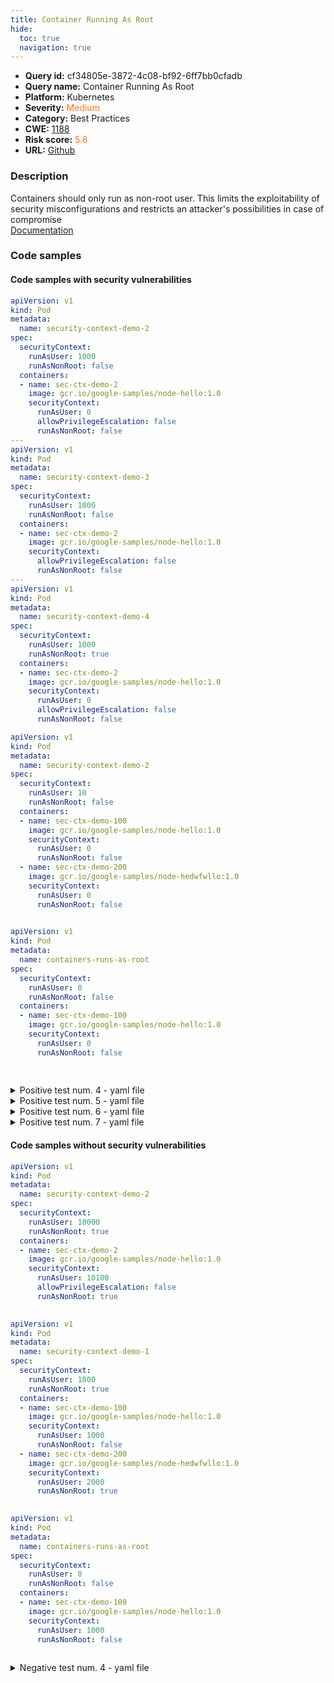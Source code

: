 ```yaml
---
title: Container Running As Root
hide:
  toc: true
  navigation: true
---
```


<style>
  .highlight .hll {
    background-color: #ff171742;
  }
  .md-content {
    max-width: 1100px;
    margin: 0 auto;
  }
</style>

-   **Query id:** cf34805e-3872-4c08-bf92-6ff7bb0cfadb
-   **Query name:** Container Running As Root
-   **Platform:** Kubernetes
-   **Severity:** <span style="color:#ff7213">Medium</span>
-   **Category:** Best Practices
-   **CWE:** <a href="https://cwe.mitre.org/data/definitions/1188.html" onclick="newWindowOpenerSafe(event, 'https://cwe.mitre.org/data/definitions/1188.html')">1188</a>
-   **Risk score:** <span style="color:#ff7213">5.8</span>
-   **URL:** [Github](https://github.com/Checkmarx/kics/tree/master/assets/queries/k8s/containers_running_as_root)

### Description
Containers should only run as non-root user. This limits the exploitability of security misconfigurations and restricts an attacker's possibilities in case of compromise<br>
[Documentation](https://kubernetes.io/docs/tasks/configure-pod-container/security-context/)

### Code samples
#### Code samples with security vulnerabilities
```yaml title="Positive test num. 1 - yaml file" hl_lines="43 12 28"
apiVersion: v1
kind: Pod
metadata:
  name: security-context-demo-2
spec:
  securityContext:
    runAsUser: 1000
    runAsNonRoot: false
  containers:
  - name: sec-ctx-demo-2
    image: gcr.io/google-samples/node-hello:1.0
    securityContext:
      runAsUser: 0
      allowPrivilegeEscalation: false
      runAsNonRoot: false
---
apiVersion: v1
kind: Pod
metadata:
  name: security-context-demo-3
spec:
  securityContext:
    runAsUser: 1000
    runAsNonRoot: false
  containers:
  - name: sec-ctx-demo-2
    image: gcr.io/google-samples/node-hello:1.0
    securityContext:
      allowPrivilegeEscalation: false
      runAsNonRoot: false
---
apiVersion: v1
kind: Pod
metadata:
  name: security-context-demo-4
spec:
  securityContext:
    runAsUser: 1000
    runAsNonRoot: true
  containers:
  - name: sec-ctx-demo-2
    image: gcr.io/google-samples/node-hello:1.0
    securityContext:
      runAsUser: 0
      allowPrivilegeEscalation: false
      runAsNonRoot: false

```
```yaml title="Positive test num. 2 - yaml file" hl_lines="17 12"
apiVersion: v1
kind: Pod
metadata:
  name: security-context-demo-2
spec:
  securityContext:
    runAsUser: 10
    runAsNonRoot: false
  containers:
  - name: sec-ctx-demo-100
    image: gcr.io/google-samples/node-hello:1.0
    securityContext:
      runAsUser: 0
      runAsNonRoot: false
  - name: sec-ctx-demo-200
    image: gcr.io/google-samples/node-hedwfwllo:1.0
    securityContext:
      runAsUser: 0
      runAsNonRoot: false
      
```
```yaml title="Positive test num. 3 - yaml file" hl_lines="12"
apiVersion: v1
kind: Pod
metadata:
  name: containers-runs-as-root
spec:
  securityContext:
    runAsUser: 0
    runAsNonRoot: false
  containers:
  - name: sec-ctx-demo-100
    image: gcr.io/google-samples/node-hello:1.0
    securityContext:
      runAsUser: 0
      runAsNonRoot: false
      
      
```
<details><summary>Positive test num. 4 - yaml file</summary>

```yaml hl_lines="11 7"
apiVersion: v1
kind: Pod
metadata:
  name: security-context-demo-2
spec:
  containers:
  - name: sec-ctx-demo-1
    image: gcr.io/google-samples/node-hello:1.0
  - name: sec-ctx-demo-2
    image: gcr.io/google-samples/node-hello:1.0
    securityContext:
      runAsUser: 0
      allowPrivilegeEscalation: false
      runAsNonRoot: false

```
</details>
<details><summary>Positive test num. 5 - yaml file</summary>

```yaml hl_lines="42 20"
---
apiVersion: apps/v1
kind: StatefulSet
metadata:
  name: security-context-demo
spec:
  serviceName: "security-context-demo"
  replicas: 1
  selector:
    matchLabels:
      app: security-context-demo
  template:
    metadata:
      labels:
        app: security-context-demo
    spec:
      containers:
        - name: sec-ctx-demo
          image: gcr.io/google-samples/node-hello:1.0
          securityContext:
            runAsNonRoot: false
---
apiVersion: apps/v1
kind: Deployment
metadata:
  name: security-context-demo
spec:
  replicas: 1
  selector:
    matchLabels:
      app: security-context-demo
  template:
    metadata:
      labels:
        app: security-context-demo
    spec:
      securityContext:
        runAsNonRoot: false
      containers:
        - name: sec-ctx-demo
          image: gcr.io/google-samples/node-hello:1.0
          securityContext:
            runAsNonRoot: false

```
</details>
<details><summary>Positive test num. 6 - yaml file</summary>

```yaml hl_lines="17 37"
---
apiVersion: apps/v1
kind: StatefulSet
metadata:
  name: security-context-demo
spec:
  serviceName: "security-context-demo"
  replicas: 1
  selector:
    matchLabels:
      app: security-context-demo
  template:
    metadata:
      labels:
        app: security-context-demo
    spec:
      securityContext:
        runAsNonRoot: false
      containers:
        - name: sec-ctx-demo
          image: gcr.io/google-samples/node-hello:1.0
---
apiVersion: apps/v1
kind: Deployment
metadata:
  name: security-context-demo
spec:
  replicas: 1
  selector:
    matchLabels:
      app: security-context-demo
  template:
    metadata:
      labels:
        app: security-context-demo
    spec:
      securityContext:
        runAsNonRoot: false
      containers:
        - name: sec-ctx-demo
          image: gcr.io/google-samples/node-hello:1.0

```
</details>
<details><summary>Positive test num. 7 - yaml file</summary>

```yaml hl_lines="18 36"
---
apiVersion: apps/v1
kind: StatefulSet
metadata:
  name: security-context-demo
spec:
  serviceName: "security-context-demo"
  replicas: 1
  selector:
    matchLabels:
      app: security-context-demo
  template:
    metadata:
      labels:
        app: security-context-demo
    spec:
      containers:
        - name: sec-ctx-demo
          image: gcr.io/google-samples/node-hello:1.0
---
apiVersion: apps/v1
kind: Deployment
metadata:
  name: security-context-demo
spec:
  replicas: 1
  selector:
    matchLabels:
      app: security-context-demo
  template:
    metadata:
      labels:
        app: security-context-demo
    spec:
      containers:
        - name: sec-ctx-demo
          image: gcr.io/google-samples/node-hello:1.00

```
</details>


#### Code samples without security vulnerabilities
```yaml title="Negative test num. 1 - yaml file"
apiVersion: v1
kind: Pod
metadata:
  name: security-context-demo-2
spec:
  securityContext:
    runAsUser: 10000
    runAsNonRoot: true
  containers:
  - name: sec-ctx-demo-2
    image: gcr.io/google-samples/node-hello:1.0
    securityContext:
      runAsUser: 10100
      allowPrivilegeEscalation: false
      runAsNonRoot: true
      
```
```yaml title="Negative test num. 2 - yaml file"
apiVersion: v1
kind: Pod
metadata:
  name: security-context-demo-1
spec:
  securityContext:
    runAsUser: 1000
    runAsNonRoot: true
  containers:
  - name: sec-ctx-demo-100
    image: gcr.io/google-samples/node-hello:1.0
    securityContext:
      runAsUser: 1000
      runAsNonRoot: false
  - name: sec-ctx-demo-200
    image: gcr.io/google-samples/node-hedwfwllo:1.0
    securityContext:
      runAsUser: 2000
      runAsNonRoot: true
      
```
```yaml title="Negative test num. 3 - yaml file"
apiVersion: v1
kind: Pod
metadata:
  name: containers-runs-as-root
spec:
  securityContext:
    runAsUser: 0
    runAsNonRoot: false
  containers:
  - name: sec-ctx-demo-100
    image: gcr.io/google-samples/node-hello:1.0
    securityContext:
      runAsUser: 1000
      runAsNonRoot: false
      
```
<details><summary>Negative test num. 4 - yaml file</summary>

```yaml
---
apiVersion: apps/v1
kind: StatefulSet
metadata:
  name: security-context-demo
spec:
  serviceName: "security-context-demo"
  replicas: 1
  selector:
    matchLabels:
      app: security-context-demo
  template:
    metadata:
      labels:
        app: security-context-demo
    spec:
      securityContext:
        runAsUser: 1000
        runAsNonRoot: true
      containers:
        - name: sec-ctx-demo
          image: gcr.io/google-samples/node-hello:1.0
          securityContext:
            runAsUser: 1000
            runAsNonRoot: true
---
apiVersion: apps/v1
kind: Deployment
metadata:
  name: security-context-demo
spec:
  replicas: 1
  selector:
    matchLabels:
      app: security-context-demo
  template:
    metadata:
      labels:
        app: security-context-demo
    spec:
      securityContext:
        runAsUser: 1000
        runAsNonRoot: true
      containers:
        - name: sec-ctx-demo
          image: gcr.io/google-samples/node-hello:1.0
          securityContext:
            runAsUser: 1000
            runAsNonRoot: true

```
</details>

